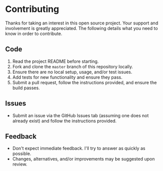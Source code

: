 # Contributing

Thanks for taking an interest in this open source project. Your support and involvement is greatly
appreciated. The following details what you need to know in order to contribute.

## Code

1. Read the project README before starting.
1. Fork and clone the `master` branch of this repository locally.
1. Ensure there are no local setup, usage, and/or test issues.
1. Add tests for new functionality and ensure they pass.
1. Submit a pull request, follow the instructions provided, and ensure the build passes.

## Issues

- Submit an issue via the GitHub Issues tab (assuming one does not already exist) and follow the
  instructions provided.

## Feedback

- Don't expect immediate feedback. I'll try to answer as quickly as possible.
- Changes, alternatives, and/or improvements may be suggested upon review.
